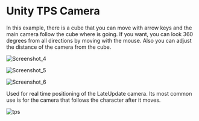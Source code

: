 # Unity TPS Camera

In this example, there is a cube that you can move with arrow keys and the main camera follow the cube where is going. If you want, you can look 360 degrees from all directions by moving with the mouse. Also you can adjust the distance of the camera from the cube.

![Screenshot_4](https://user-images.githubusercontent.com/59045890/91767895-89ca5c00-ebe5-11ea-9142-bf4ee5b9cca5.png)

![Screenshot_5](https://user-images.githubusercontent.com/59045890/91767902-8b941f80-ebe5-11ea-87e3-4f8f33b22a43.png)

![Screenshot_6](https://user-images.githubusercontent.com/59045890/91767903-8c2cb600-ebe5-11ea-80f8-ab7f1bf4f27a.png)

Used for real time positioning of the LateUpdate camera. Its most common use is for the camera that follows the character after it moves.

![tps](https://user-images.githubusercontent.com/59045890/91769209-9a7bd180-ebe7-11ea-833d-4502396deaa5.png)

